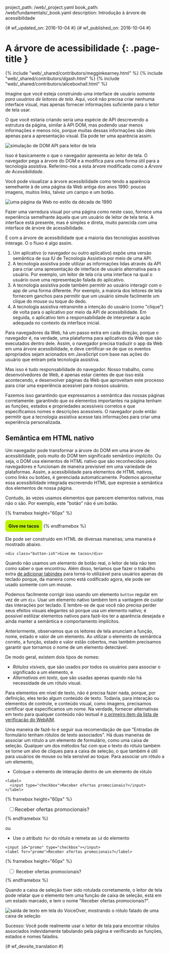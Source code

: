 project_path: /web/_project.yaml
book_path: /web/fundamentals/_book.yaml
description: Introdução à árvore de acessibilidade


{# wf_updated_on: 2016-10-04 #}
{# wf_published_on: 2016-10-04 #}

# A árvore de acessibilidade {: .page-title }

{% include "web/_shared/contributors/megginkearney.html" %}
{% include "web/_shared/contributors/dgash.html" %}
{% include "web/_shared/contributors/aliceboxhall.html" %}



Imagine que você esteja construindo uma interface de usuário *somente para
usuários de leitores de tela*. Aqui, você não precisa criar nenhuma interface
visual, mas apenas fornecer informações suficiente para o leitor de tela usar.

O que você estaria criando seria uma espécie de API descrevendo a estrutura da
página, similar à API DOM, mas podendo usar menos informações e menos
nós, porque muitas dessas informações são úteis apenas para a apresentação visual. Ela
pode ter uma aparência assim.

![simulação de DOM API para leitor de tela](imgs/treestructure.jpg)

Isso é basicamente o que o navegador apresenta ao leitor de tela. O
navegador pega a árvore do DOM e a modifica para uma forma útil para
a tecnologia assistiva. Referimo-nos a esta árvore modificada como a *Árvore de
Acessibilidade*.

Você pode visualizar a árvore acessibilidade como tendo a aparência semelhante
à de uma página da Web antiga dos anos 1990: poucas imagens, muitos links, talvez um campo e um botão.

![uma página da Web no estilo da década de 1990](imgs/google1998.png)

Fazer uma varredura visual por uma página como neste caso, fornece uma
experiência semelhante àquela que um usuário de leitor de tela teria. A interface está presente, mas é simples e
direta, muito parecida com uma interface de árvore de acessibilidade.

É com a árvore de acessibilidade que a maioria das tecnologias assistivas interage. O
o fluxo é algo assim.

 1. Um aplicativo (o navegador ou outro aplicativo) expõe uma versão semântica
    de sua IU de Tecnologia Assistiva por meio de uma API.
 1. A tecnologia assistiva pode utilizar as informações lidas através da API para
    criar uma apresentação de interface de usuário alternativa para o usuário. Por exemplo,
    um leitor de tela cria uma interface na qual o usuário ouve uma
    representação falada do aplicativo.
 1. A tecnologia assistiva pode também permitir ao usuário interagir com o app
    de uma forma diferente. Por exemplo, a maioria dos leitores de tela fornecem ganchos
    para permitir que um usuário simule facilmente um clique do mouse ou toque do dedo.
 1. A tecnologia assistiva retransmite a intenção do usuário (como "clique") de
    volta para o aplicativo por meio da API de acessibilidade. Em seguida, o aplicativo tem a responsabilidade
    de interpretar a ação adequada no contexto da interface inicial.

Para navegadores da Web, há um passo extra em cada direção, porque o
navegador é, na verdade, uma plataforma para aplicativos da Web que são executados dentro dele. Assim, o navegador precisa
traduzir o app da Web em uma árvore acessibilidade, e deve certificar-se
de que os eventos apropriados sejam acionados em JavaScript com base nas
ações do usuário que entram pela tecnologia assistiva.

Mas isso é tudo responsabilidade do navegador. Nosso trabalho, como desenvolvedores de Web, é apenas
estar cientes de que isso está acontecendo, e desenvolver páginas da Web que aproveitam
este processo para criar uma experiência acessível para nossos usuários.

Fazemos isso garantindo que expressamos a semântica das nossas páginas
corretamente: garantindo que os elementos importantes na página tenham as
 funções, estados e propriedades acessíveis corretos e que especificamos nomes
e descrições acessíveis. O navegador pode então permitir que a tecnologia assistiva acesse
tais informações para criar uma experiência personalizada.

## Semântica em HTML nativo

Um navegador pode transformar a árvore do DOM em uma árvore de
acessibilidade, pois muito do DOM tem significado semântico *implícito*. Ou seja, o DOM usa elementos de HTML
nativo que são reconhecidos pelos navegadores e funcionam de maneira previsível
em uma variedade de plataformas. Assim, a acessibilidade para elementos de HTML nativos, como links ou botões,
é gerenciada automaticamente. Podemos aproveitar essa acessibilidade integrada
escrevendo HTML que expresse a semântica dos elementos de nossa página.

Contudo, às vezes usamos elementos que parecem elementos nativos, mas não o são.
Por exemplo, este "botão" não é um botão.

{% framebox height="60px" %}
<style>
    .fancy-btn {
        display: inline-block;
        background: #BEF400;
        border-radius: 8px;
        padding: 10px;
        font-weight: bold;
        user-select: none;
        cursor: pointer;
    }
</style>
<div class="fancy-btn">Give me tacos</div>
{% endframebox %}

Ele pode ser construído em HTML de diversas maneiras; uma maneira é mostrado abaixo.


    <div class="button-ish">Give me tacos</div>
    

Quando não usamos um elemento de botão real, o leitor de tela não tem como
saber o que encontrou. Além disso, teríamos que fazer o trabalho extra [de adicionar
tabindex](/web/fundamentals/accessibility/focus/using-tabindex) para torná-lo utilizável
para usuários apenas de teclado porque, da maneira como está codificado
agora, ele pode ser usado somente com um mouse.

Podemos facilmente corrigir isso usando um elemento `button` regular em vez de um `div`.
Usar um elemento nativo também tem a vantagem de cuidar das interações
 por teclado. E lembre-se de que você não precisa perder seus efeitos visuais
elegantes só porque usa um elemento nativo; é possível estilizar elementos nativos
para fazê-los ter a aparência desejada e ainda manter a semântica e comportamento
 implícitos.

Anteriormente, observamos que os leitores de tela anunciam a função, nome,
estado e valor de um elemento. Ao utilizar o elemento de semântica correto, a função, estado
e valor estão cobertos, mas também precisamos garantir que tornamos o nome
de um elemento detectável.

De modo geral, existem dois tipos de nomes:

 - *Rótulos visíveis*, que são usados por todos os usuários para associar o
significado a um elemento, e
 - *Alternativas em texto*, que são usadas apenas quando não há necessidade
de um rótulo visual.

Para elementos em nível de texto, não é precisa fazer nada, porque, por
definição, eles terão algum conteúdo de texto. Todavia, para interação ou elementos de controle, e
conteúdo visual, como imagens, precisamos certificar que especificamos um nome. Na verdade,
fornecer alternativas em texto para qualquer conteúdo não
textual é [o primeiro item da lista de verificação do WebAIM](http://webaim.org/standards/wcag/checklist#g1.1).

Uma maneira de fazê-lo é seguir sua recomendação de que "Entradas de formulário
tenham rótulos de texto associados". Há duas maneiras de associar um rótulo a um elemento
de formulário, como uma caixa de seleção. Qualquer um dos métodos faz com que o texto do rótulo também se torne
um alvo de cliques para a caixa de seleção, o que também é útil para usuários
de mouse ou tela sensível ao toque. Para associar um rótulo a um elemento,

 - Coloque o elemento de interação dentro de um elemento de rótulo

<div class="clearfix"></div>

    <label>
      <input type="checkbox">Receber ofertas promocionais?</input>
    </label>


{% framebox height="60px" %}
<div style="margin: 10px;">
    <label style="font-size: 16px; color: #212121;">
        <input type="checkbox">Receber ofertas promocionais?</input>
    </label>
</div>
{% endframebox %}


ou

 - Use o atributo `for` do rótulo e remeta ao `id` do elemento

<div class="clearfix"></div>

    <input id="promo" type="checkbox"></input>
    <label for="promo">Receber ofertas promocionais?</label>


{% framebox height="60px" %}
<div style="margin: 10px;">
    <input id="promo" type="checkbox"></input>
    <label for="promo">Receber ofertas promocionais?</label>
</div>
{% endframebox %}
    

Quando a caixa de seleção tiver sido rotulada corretamente, o leitor de tela pode
relatar que o elemento tem uma função de caixa de seleção, está em um
estado marcado, e tem o nome "Receber ofertas promocionais?".

![saída de texto em tela do VoiceOver, mostrando o rótulo falado de uma caixa de seleção](imgs/promo-offers.png)

Sucesso: Você pode realmente usar o leitor de tela para encontrar rótulos associados
indevidamente tabulando pela página e verificando as funções, estados e
nomes falados.




{# wf_devsite_translation #}
